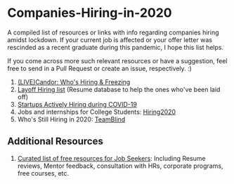 # Companies-Hiring-in-2020
A compiled list of resources or links with info regarding companies hiring amidst lockdown. If your current job is affected or your offer letter was rescinded as a recent graduate during this pandemic, I hope this list helps.  

If you come across more such relevant resources or have a suggestion, feel free to send in a Pull Request or create an issue, respectively. :)


1. [(LIVE)Candor: Who's Hiring & Freezing](https://candor.co/hiring-freezes/)
2. [Layoff Hiring list](https://candor.co/layoff-list/) (Resume database to help the ones who've been laid off)
3. [Startups Actively Hiring during COVID-19](https://docs.google.com/spreadsheets/d/15vTgoKSDjOsyvyh_MMHyPN1kUBdkUlZFV_mQCmfF89Y/htmlview#)
4. Jobs and internships for College Students: [Hiring2020](https://github.com/gcreddy42/hiring2020)
5. Who's Still Hiring in 2020: [TeamBlind](https://www.teamblind.com/whoshiring)


## Additional Resources

1. [Curated list of free resources for Job Seekers](https://docs.google.com/spreadsheets/d/1HPZelBxsFJraQ0MgUHha6RRttkXvJKDBN0ihSUbeAIY/edit?fbclid=IwAR0pOX7tIkeru7NE9Evkwp4SqpfvvsJRGUPvAzIomaDW9Wv1UBMyMGTMWNk#gid=0): Including Resume reviews, Mentor feedback, consultation with HRs, corporate programs, free courses, etc.
